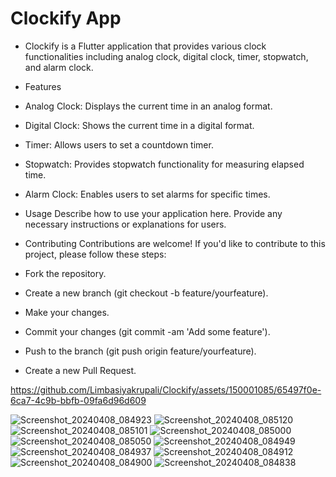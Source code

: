 # Clockify App

* Clockify is a Flutter application that provides various clock functionalities including analog clock, digital clock, timer, stopwatch, and alarm clock.

* Features
* Analog Clock: Displays the current time in an analog format.
* Digital Clock: Shows the current time in a digital format.
* Timer: Allows users to set a countdown timer.
* Stopwatch: Provides stopwatch functionality for measuring elapsed time.
* Alarm Clock: Enables users to set alarms for specific times.

* Usage
Describe how to use your application here. Provide any necessary instructions or explanations for users.

* Contributing
Contributions are welcome! If you'd like to contribute to this project, please follow these steps:

* Fork the repository.
* Create a new branch (git checkout -b feature/yourfeature).
* Make your changes.
* Commit your changes (git commit -am 'Add some feature').
* Push to the branch (git push origin feature/yourfeature).
* Create a new Pull Request.

https://github.com/Limbasiyakrupali/Clockify/assets/150001085/65497f0e-6ca7-4c9b-bbfb-09fa6d96d609

![Screenshot_20240408_084923](https://github.com/Limbasiyakrupali/Clockify/assets/150001085/cd6c381e-4a41-4e8d-a99d-fa6a7aede6db)
![Screenshot_20240408_085120](https://github.com/Limbasiyakrupali/Clockify/assets/150001085/c5b8d63b-03e3-41cb-9e28-74226b86c944)
![Screenshot_20240408_085101](https://github.com/Limbasiyakrupali/Clockify/assets/150001085/c1e5b995-a51f-40f4-9ae1-a73ebad935e1)
![Screenshot_20240408_085000](https://github.com/Limbasiyakrupali/Clockify/assets/150001085/09aba67a-7aa5-450a-80bd-818834917cca)
![Screenshot_20240408_085050](https://github.com/Limbasiyakrupali/Clockify/assets/150001085/94bffbd9-4b50-4b36-bcce-9b3f251b704d)
![Screenshot_20240408_084949](https://github.com/Limbasiyakrupali/Clockify/assets/150001085/1b6f21da-9152-4f09-ba4f-86cc42edc310)
![Screenshot_20240408_084937](https://github.com/Limbasiyakrupali/Clockify/assets/150001085/e80bd7bc-f868-4bf8-b427-a43ea5b83835)
![Screenshot_20240408_084912](https://github.com/Limbasiyakrupali/Clockify/assets/150001085/8e0887b2-d9e0-4f7c-8588-e8320cbe727c)
![Screenshot_20240408_084900](https://github.com/Limbasiyakrupali/Clockify/assets/150001085/623d2def-7b24-4b64-92f4-84fd50b95b8b)
![Screenshot_20240408_084838](https://github.com/Limbasiyakrupali/Clockify/assets/150001085/b814b9f2-1543-47e4-9b4f-a0a2fc9fa081)


